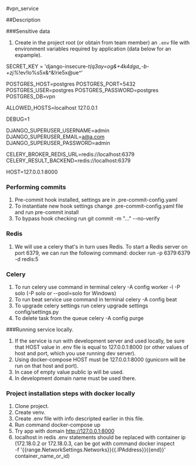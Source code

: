 #vpn_service

##Description

###Sensitive data
1. Create in the project root (or obtain from team member) an `.env` file with 
environment variables required by application (data below for an expample). 

SECRET_KEY = 'django-insecure-*t(q3ay=og&+4k4dga_-b-+zj%*!ev!lo%s5x&^&!rie5x@ue^'

POSTGRES_HOST=postgres
POSTGRES_PORT=5432
POSTGRES_USER=postgres
POSTGRES_PASSWORD=postgres
POSTGRES_DB=vpn

ALLOWED_HOSTS=localhost 127.0.0.1

DEBUG=1

DJANGO_SUPERUSER_USERNAME=admin
DJANGO_SUPERUSER_EMAIL=a@a.com
DJANGO_SUPERUSER_PASSWORD=admin

CELERY_BROKER_REDIS_URL=redis://localhost:6379
CELERY_RESULT_BACKEND=redis://localhost:6379

HOST=127.0.0.1:8000

### Performing commits

1. Pre-commit hook installed, settings are in .pre-commit-config.yaml
2. To instantiate new hook settings change .pre-commit-config.yaml file
     and run     pre-commit install
3. To bypass hook checking run      git commit -m "..." --no-verify

### Redis

1. We will use a celery that's in turn uses Redis. 
    To start a Redis server on port 6379, we can run the following command:
        docker run -p 6379:6379 -d redis:5

### Celery

1. To run celery use command in terminal
    celery -A config worker -l -P solo (-P solo or --pool=solo for Windows)
2. To run beat service use command in terminal
    celery -A config beat
3. To upgrade celery settings run
    celery upgrade settings config/settings.py
4. To delete task from the queue
    celery -A config purge


###Running service locally.
1. If the service is run with development server and used locally, be sure
   that HOST value in .env file is equal to 127.0.0.1:8000 (or other values
   of host and port, which you use running dev server).
2. Using docker-compose HOST must be 127.0.0.1:8000 (gunicorn will be run on that host
   and port).
3. In case of empty value public ip will be used.
4. In development domain name must be used there.


### Project installation steps with docker locally

1. Clone project.
2. Create venv.
3. Create .env file with info descripted earlier in this file.
4. Run command 
    docker-compose up
5. Try app with domain http://127.0.0.1:8000
6. localhost in redis .env statements should be replaced with container ip
   (172.18.0.2 or 172.18.0.3, can be got with command
    docker inspect \
  -f '{{range.NetworkSettings.Networks}}{{.IPAddress}}{{end}}' container_name_or_id)